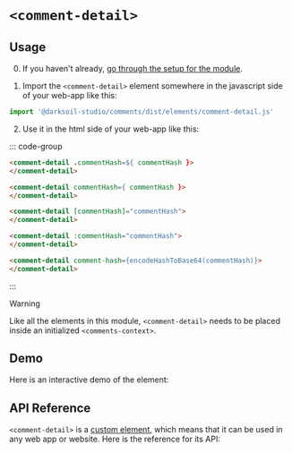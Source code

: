 # `<comment-detail>`

## Usage

0. If you haven't already, [go through the setup for the module](/setup).

1. Import the `<comment-detail>` element somewhere in the javascript side of your web-app like this:

```js
import '@darksoil-studio/comments/dist/elements/comment-detail.js'
```

2. Use it in the html side of your web-app like this:

::: code-group
```html [Lit]
<comment-detail .commentHash=${ commentHash }>
</comment-detail>
```

```html [React]
<comment-detail commentHash={ commentHash }>
</comment-detail>
```

```html [Angular]
<comment-detail [commentHash]="commentHash">
</comment-detail>
```

```html [Vue]
<comment-detail :commentHash="commentHash">
</comment-detail>
```

```html [Svelte]
<comment-detail comment-hash={encodeHashToBase64(commentHash)}>
</comment-detail>
```
:::


> [!WARNING]
> Like all the elements in this module, `<comment-detail>` needs to be placed inside an initialized `<comments-context>`.

## Demo

Here is an interactive demo of the element:

<element-demo>
</element-demo>

<script setup>
import { onMounted } from "vue";
import { ProfilesClient, ProfilesStore } from '@darksoil-studio/profiles-zome';
import { demoProfiles, ProfilesZomeMock } from '@darksoil-studio/profiles-zome/dist/mocks.js';
import { decodeHashFromBase64, encodeHashToBase64 } from '@holochain/client';
import { render } from "lit";
import { html, unsafeStatic } from "lit/static-html.js";

import { CommentsZomeMock, sampleComment } from "../../ui/src/mocks.ts";
import { CommentsStore } from "../../ui/src/comments-store.ts";
import { CommentsClient } from "../../ui/src/comments-client.ts";

onMounted(async () => {
  // Elements need to be imported on the client side, not the SSR side
  // Reference: https://vitepress.dev/guide/ssr-compat#importing-in-mounted-hook
  await import('@api-viewer/docs/lib/api-docs.js');
  await import('@api-viewer/demo/lib/api-demo.js');
  await import('@darksoil-studio/profiles-zome/dist/elements/profiles-context.js');
  if (!customElements.get('comments-context')) await import('../../ui/src/elements/comments-context.ts');
  if (!customElements.get('comment-detail')) await import('../../ui/src/elements/comment-detail.ts');

  const profiles = await demoProfiles();

  const profilesMock = new ProfilesZomeMock(
    profiles,
    Array.from(profiles.keys())[0]
  );
  const profilesStore = new ProfilesStore(new ProfilesClient(profilesMock, "comments_test"));

  const mock = new CommentsZomeMock();
  const client = new CommentsClient(mock, "comments_test");

  const comment = await sampleComment(client);

  const record = await mock.create_comment(comment);

  const store = new CommentsStore(client);
  
  render(html`
    <profiles-context .store=${profilesStore}>
      <comments-context .store=${store}>
        <api-demo src="custom-elements.json" only="comment-detail" exclude-knobs="store">
          <template data-element="comment-detail" data-target="host">
            <comment-detail comment-hash="${unsafeStatic(encodeHashToBase64(record.signed_action.hashed.hash))}"></comment-detail>
          </template>
        </api-demo>
      </comments-context>
    </profiles-context>
  `, document.querySelector('element-demo'))
  })


</script>

## API Reference

`<comment-detail>` is a [custom element](https://web.dev/articles/custom-elements-v1), which means that it can be used in any web app or website. Here is the reference for its API:

<api-docs src="custom-elements.json" only="comment-detail">
</api-docs>
